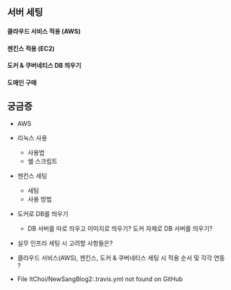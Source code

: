 ## 서버 세팅
#### 클라우드 서비스 적용 (AWS)
#### 젠킨스 적용  (EC2)
#### 도커 & 쿠버네티스 DB 띄우기
#### 도매인 구매 

## 궁금증
- AWS

- 리눅스 사용
  - 사용법
  - 쉘 스크립트
  
- 젠킨스 세팅
  - 세팅
  - 사용 방법
  
- 도커로 DB를 띄우기
  - DB 서버를 따로 띄우고 이미지로 띄우기? 도커 자체로 DB 서버를 띄우기?
    
- 실무 인프라 세팅 시 고려할 사항들은?

- 클라우드 서비스(AWS), 젠킨스, 도커 & 쿠버네티스 세팅 시 적용 순서 및 각각 연동 ?


- File ItChoi/NewSangBlog2:.travis.yml not found on GitHub
